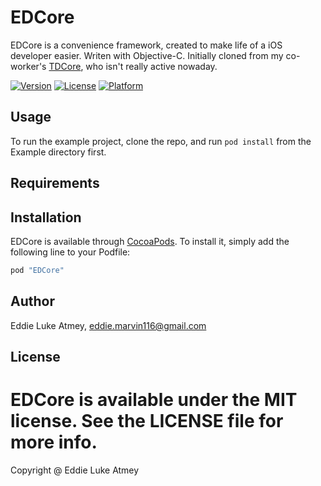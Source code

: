 # EDCore

EDCore is a convenience framework, created to make life of a iOS developer easier. Writen with Objective-C.
Initially cloned from my co-worker's [TDCore](https://github.com/thuydao/TDCore), who isn't really active nowaday.

[![Version](https://img.shields.io/cocoapods/v/EDCore.svg?style=flat)](http://cocoapods.org/pods/EDCore)
[![License](https://img.shields.io/cocoapods/l/EDCore.svg?style=flat)](http://cocoapods.org/pods/EDCore)
[![Platform](https://img.shields.io/cocoapods/p/EDCore.svg?style=flat)](http://cocoapods.org/pods/EDCore)

## Usage

To run the example project, clone the repo, and run `pod install` from the Example directory first.

## Requirements

## Installation

EDCore is available through [CocoaPods](http://cocoapods.org). To install
it, simply add the following line to your Podfile:

```ruby
pod "EDCore"
```

## Author

Eddie Luke Atmey, eddie.marvin116@gmail.com

## License

EDCore is available under the MIT license. See the LICENSE file for more info.
=======
Copyright @ Eddie Luke Atmey

